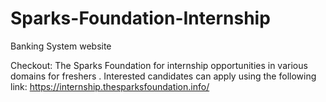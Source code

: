 # Sparks-Foundation-Internship
Banking System website

Checkout: The Sparks Foundation for internship opportunities in various domains for freshers . Interested candidates can apply using the following link: https://internship.thesparksfoundation.info/
